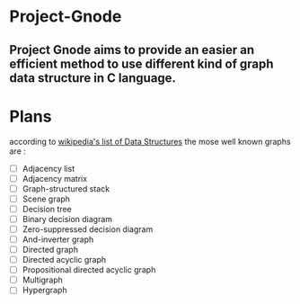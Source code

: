 # Project-Gnode
Project Gnode aims to provide an easier an efficient method to use different kind of graph data structure in C language.
---
# Plans
according to [wikipedia's list of Data Structures](https://en.wikipedia.org/wiki/List_of_data_structures) the mose well known graphs are :
- [ ] Adjacency list
- [ ] Adjacency matrix
- [ ] Graph-structured stack
- [ ] Scene graph
- [ ] Decision tree
- [ ] Binary decision diagram
- [ ] Zero-suppressed decision diagram
- [ ] And-inverter graph
- [ ] Directed graph
- [ ] Directed acyclic graph
- [ ] Propositional directed acyclic graph
- [ ] Multigraph
- [ ] Hypergraph
